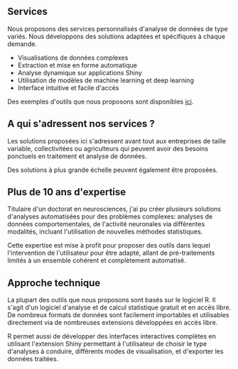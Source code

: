 ## Services
Nous proposons des services personnalisés d'analyse de données de type variés. Nous développons des solutions adaptées et spécifiques à chaque demande.

  - Visualisations de données complexes
  - Extraction et mise en forme automatique
  - Analyse dynamique sur applications Shiny
  - Utilisation de modèles de machine learning et deep learning 
  - Interface intuitive et facile d'accès 
  
Des exemples d'outils que nous proposons sont disponibles [ici](https://shiny.atc-data.fr).

## A qui s'adressent nos services ?
Les solutions proposées ici s'adressent avant tout aux entreprises de taille variable, collectivitées ou agriculteurs qui peuvent avoir des besoins ponctuels en traitement et analyse de données. 

Des solutions à plus grande échelle peuvent également être proposées.

## Plus de 10 ans d'expertise
Titulaire d'un doctorat en neurosciences, j'ai pu créer plusieurs solutions d'analyses automatisées pour des problèmes complexes: analyses de données comportementales, de l'activité neuronales via différentes modalités, incluant l'utilisation de nouvelles méthodes statistiques. 

Cette expertise est mise à profit pour proposer des outils dans lequel l'intervention de l'utilisateur pour être adapté, allant de pré-traitements limités à un ensemble cohérent et complètement automatisé.

## Approche technique
La plupart des outils que nous proposons sont basés sur le logiciel R. Il s'agit d'un logiciel d'analyse et de calcul statistique gratuit et en accès libre. De nombreux formats de données sont facilement importables et utilisables directement via de nombreuses extensions développées en accès libre.

R permet aussi de développer des interfaces interactives complètes en utilisant l'extension Shiny permettant à l'utilisateur de choisir le type d'analyses à conduire, différents modes de visualisation, et d'exporter les données traitées. 

